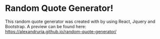 # Random Quote Generator!
This random quote generator was created with by using React, Jquery and Bootstrap.
A preview can be found here: https://alexandruria.github.io/random-quote-generator/
